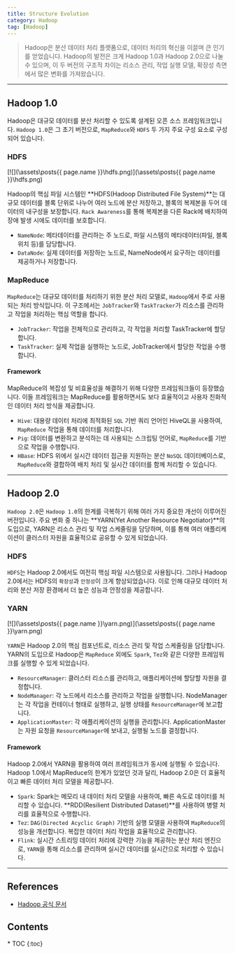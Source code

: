 ```yaml
---
title: Structure Evolution
category: Hadoop
tag: [Hadoop]
---
```


> Hadoop은 분산 데이터 처리 플랫폼으로, 데이터 처리의 혁신을 이끌며 큰 인기를 얻었습니다. Hadoop의 발전은 크게 Hadoop 1.0과 Hadoop 2.0으로 나눌 수 있으며, 이 두 버전의 구조적 차이는 리소스 관리, 작업 실행 모델, 확장성 측면에서 많은 변화를 가져왔습니다. 

---

## Hadoop 1.0

Hadoop은 대규모 데이터를 분산 처리할 수 있도록 설계된 오픈 소스 프레임워크입니다. `Hadoop 1.0`은 그 초기 버전으로, `MapReduce`와 `HDFS` 두 가지 주요 구성 요소로 구성되어 있습니다.

### HDFS

[![](\assets\posts\{{ page.name }}\hdfs.png)](\assets\posts\{{ page.name }}\hdfs.png)

Hadoop의 핵심 파일 시스템인 **HDFS(Hadoop Distributed File System)**는 대규모 데이터를 블록 단위로 나누어 여러 노드에 분산 저장하고, 블록의 복제본을 두어 데이터의 내구성을 보장합니다. `Rack Awareness`를 통해 복제본을 다른 Rack에 배치하여 장애 발생 시에도 데이터를 보호합니다.

- `NameNode`: 메타데이터를 관리하는 주 노드로, 파일 시스템의 메타데이터(파일, 블록 위치 등)를 담당합니다.
- `DataNode`: 실제 데이터를 저장하는 노드로, NameNode에서 요구하는 데이터를 제공하거나 저장합니다.

### MapReduce
`MapReduce`는 대규모 데이터를 처리하기 위한 분산 처리 모델로, `Hadoop`에서 주로 사용되는 처리 방식입니다.
이 구조에서는 `JobTracker`와 `TaskTracker`가 리소스를 관리하고 작업을 처리하는 핵심 역할을 합니다.

- `JobTracker`: 작업을 전체적으로 관리하고, 각 작업을 처리할 TaskTracker에 할당합니다.
- `TaskTracker`: 실제 작업을 실행하는 노드로, JobTracker에서 할당한 작업을 수행합니다.

#### Framework
MapReduce의 복잡성 및 비효율성을 해결하기 위해 다양한 프레임워크들이 등장했습니다. 이들 프레임워크는 MapReduce를 활용하면서도 보다 효율적이고 사용자 친화적인 데이터 처리 방식을 제공합니다.

- `Hive`: 대용량 데이터 처리에 최적화된 `SQL` 기반 쿼리 언어인 HiveQL을 사용하여, `MapReduce` 작업을 통해 데이터를 처리합니다.
- `Pig`: 데이터를 변환하고 분석하는 데 사용되는 스크립팅 언어로, `MapReduce`를 기반으로 작업을 수행합니다.
- `HBase`: HDFS 위에서 실시간 데이터 접근을 지원하는 분산 `NoSQL` 데이터베이스로, `MapReduce`와 결합하여 배치 처리 및 실시간 데이터를 함께 처리할 수 있습니다.

---

## Hadoop 2.0

`Hadoop 2.0`은 `Hadoop 1.0`의 한계를 극복하기 위해 여러 가지 중요한 개선이 이루어진 버전입니다. 주요 변화 중 하나는 **YARN(Yet Another Resource Negotiator)**의 도입으로, YARN은 리소스 관리 및 작업 스케줄링을 담당하며, 이를 통해 여러 애플리케이션이 클러스터 자원을 효율적으로 공유할 수 있게 되었습니다.

### HDFS
`HDFS`는 Hadoop 2.0에서도 여전히 핵심 파일 시스템으로 사용됩니다. 그러나 Hadoop 2.0에서는 HDFS의 `확장성`과 `안정성`이 크게 향상되었습니다. 이로 인해 대규모 데이터 처리와 분산 저장 환경에서 더 높은 성능과 안정성을 제공합니다.

### YARN

[![](\assets\posts\{{ page.name }}\yarn.png)](\assets\posts\{{ page.name }}\yarn.png)

`YARN`은 Hadoop 2.0의 핵심 컴포넌트로, 리소스 관리 및 작업 스케줄링을 담당합니다. YARN의 도입으로 Hadoop은 `MapReduce` 외에도 `Spark`, `Tez`와 같은 다양한 프레임워크를 실행할 수 있게 되었습니다. 

- `ResourceManager`: 클러스터 리소스를 관리하고, 애플리케이션에 할당할 자원을 결정합니다.
- `NodeManager`: 각 노드에서 리소스를 관리하고 작업을 실행합니다. NodeManager는 각 작업을 컨테이너 형태로 실행하고, 실행 상태를 `ResourceManager`에 보고합니다.
- `ApplicationMaster`: 각 애플리케이션의 실행을 관리합니다. ApplicationMaster는 자원 요청을 `ResourceManager`에 보내고, 실행될 노드를 결정합니다.

#### Framework
Hadoop 2.0에서 YARN을 활용하여 여러 프레임워크가 동시에 실행될 수 있습니다. Hadoop 1.0에서 MapReduce의 한계가 있었던 것과 달리, Hadoop 2.0은 더 효율적이고 빠른 데이터 처리 모델을 제공합니다.

- `Spark`: Spark는 메모리 내 데이터 처리 모델을 사용하여, 빠른 속도로 데이터를 처리할 수 있습니다. **RDD(Resilient Distributed Dataset)**를 사용하여 병렬 처리를 효율적으로 수행합니다.
- `Tez`: `DAG(Directed Acyclic Graph)` 기반의 실행 모델을 사용하여 `MapReduce`의 성능을 개선합니다. 복잡한 데이터 처리 작업을 효율적으로 관리합니다.
- `Flink`: 실시간 스트리밍 데이터 처리에 강력한 기능을 제공하는 분산 처리 엔진으로, `YARN`을 통해 리소스를 관리하며 실시간 데이터를 실시간으로 처리할 수 있습니다.

---

## References
- [Hadoop 공식 문서](https://hadoop.apache.org/docs)

<nav class="post-toc" markdown="1">
  <h2>Contents</h2>
* TOC
{:toc}
</nav>
